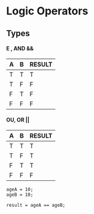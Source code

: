 # Logic Operators

## Types

#### E , AND &&
 
| A | B | RESULT|
|---|---|-------|
| T | T |   T	|
| T | F |   F	|
| F | T |   F	|
| F | F |   F	|

#### OU, OR ||

| A | B | RESULT|
|---|---|-------|
| T | T |   T	|
| T | F |   T	|
| F | T |   T	|
| F | F |   F	|

```
ageA = 10;
ageB = 10;
		
result = ageA == ageB;

```






